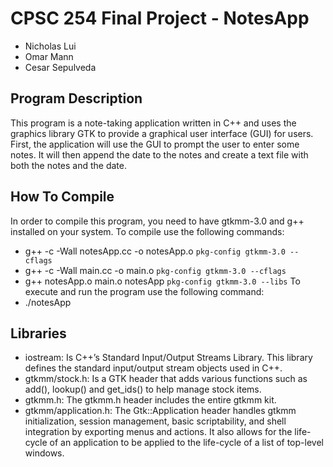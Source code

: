 # **CPSC 254 Final Project - NotesApp**
- Nicholas Lui
- Omar Mann
- Cesar Sepulveda

## **Program Description**
This program is a note-taking application written in C++ and uses the graphics library GTK to provide a graphical user interface (GUI) for users. First, the application will use the GUI to prompt the user to enter some notes. It will then append the date to the notes and create a text file with both the notes and the date.

## **How To Compile**
In order to compile this program, you need to have gtkmm-3.0 and g++ installed on your system.
To compile use the following commands:
  - g++ -c -Wall notesApp.cc -o notesApp.o `pkg-config gtkmm-3.0 --cflags`
  - g++ -c -Wall main.cc -o main.o `pkg-config gtkmm-3.0 --cflags`
  - g++ notesApp.o main.o notesApp `pkg-config gtkmm-3.0 --libs`
To execute and run the program use the following command:
  - ./notesApp

## Libraries
  - iostream: Is C++’s Standard Input/Output Streams Library. This library defines the standard input/output stream objects used in C++.
  - gtkmm/stock.h: Is a GTK header that adds various functions such as add(), lookup() and get_ids() to help manage stock items.
  - gtkmm.h: The gtkmm.h header includes the entire gtkmm kit.
  - gtkmm/application.h: The Gtk::Application header handles gtkmm initialization, session management, basic scriptability, and shell integration by exporting menus and actions. It also allows for the life-cycle of an application to be applied to the life-cycle of a list of top-level windows.
